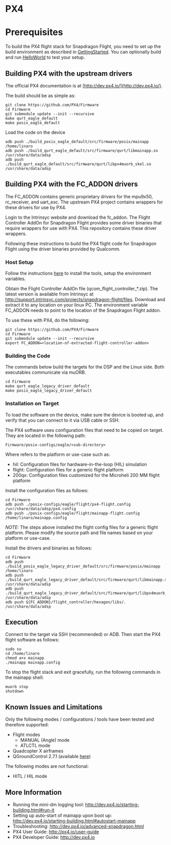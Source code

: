# PX4

# Prerequisites

To build the PX4 flight stack for Snapdragon Flight, you need to set up the build environment as described in [GettingStarted](GettingStarted.md).
You can optionally build and run [HelloWorld](https://github.com/ATLFlight/ATLFlightDocs/blob/master/HelloWorld.md) to test your setup.

## Building PX4 with the upstream drivers

The official PX4 documentation is at [http://dev.px4.io/](http://dev.px4.io/).

The build should be as simple as:
```
git clone https://github.com/PX4/Firmware
cd Firmware
git submodule update --init --recursive
make qurt_eagle_default
make posix_eagle_default
```
Load the code on the device
```
adb push ./build_posix_eagle_default/src/firmware/posix/mainapp /home/linaro
adb push ./build_qurt_eagle_default/src/firmware/qurt/libmainapp.so /usr/share/data/adsp
adb push ./build_qurt_eagle_default/src/firmware/qurt/libpx4muorb_skel.so /usr/share/data/adsp
```

## Building PX4 with the FC_ADDON drivers

The FC_ADDON contains generic proprietary drivers for the mpu9x50, rc_receiver, and uart_esc. The upstream PX4 project contains wrappers for these drivers
for use by PX4.

Login to the Intrinsyc website and download the fc_addon.
The Flight Controller AddOn for Snapdragon Flight provides some driver binaries that require wrappers for use with PX4. This repository contains these driver wrappers.

Following these instructions to build the PX4 flight code for Snapdragon Flight using the driver binaries provided by Qualcomm.

### Host Setup

Follow the instructions [here](https://github.com/ATLFlight/ATLFlightDocs) to install the tools, setup the environment variables.

Obtain the Flight Controller AddOn file (qcom_flight_controller_*.zip). The latest version is available from Intrinsyc at http://support.intrinsyc.com/projects/snapdragon-flight/files. Download and extract it to any location on your linux PC. The environment variable FC_ADDON needs to point to the location of the Snapdragon Flight addon.

To use these with PX4, do the following:

```
git clone https://github.com/PX4/Firmware
cd Firmware
git submodule update --init --recursive
export FC_ADDON=<location-of-extracted-flight-controller-addon>
```

### Building the Code
The commands below build the targets for the DSP and the Linux side. Both executables communicate via muORB.
```
cd Firmware
make qurt_eagle_legacy_driver_default
make posix_eagle_legacy_driver_default
```

### Installation on Target
To load the software on the device, make sure the device is booted up, and verify that you can connect to it via USB cable or SSH.

The PX4 software uses configuration files that need to be copied on target. They are located in the following path:
```
Firmware/posix-configs/eagle/<sub-directory>
```

Where <sub-directory> refers to the platform or use-case such as:
- hil: Configuration files for hardware-in-the-loop (HIL) simulation
- flight: Configuration files for a generic flight platform
- 200qx: Configuration files customized for the Microheli 200 MM flight platform

Install the configuration files as follows:
```
cd Firmware
adb push ./posix-configs/eagle/flight/px4-flight.config /usr/share/data/adsp/px4.config
adb push ./posix-configs/eagle/flight/mainapp-flight.config /home/linaro/mainapp.config
```

*NOTE:* The steps above installed the flight config files for a generic flight platform. Please modify the source path and file names based on your platform or use-case.

Install the drivers and binaries as follows:
```
cd Firmware
adb push ./build_posix_eagle_legacy_driver_default/src/firmware/posix/mainapp /home/linaro
adb push ./build_qurt_eagle_legacy_driver_default/src/firmware/qurt/libmainapp.so /usr/share/data/adsp
adb push ./build_qurt_eagle_legacy_driver_default/src/firmware/qurt/libpx4muorb_skel.so /usr/share/data/adsp
adb push ${FC_ADDON}/flight_controller/hexagon/libs/. /usr/share/data/adsp
```

## Execution

Connect to the target via SSH (recommended) or ADB. Then start the PX4 flight software as follows:
```
sudo su
cd /home/linaro
chmod a+x mainapp
./mainapp mainapp.config
```

To stop the flight stack and exit gracefully, run the following commands in the mainapp shell:
```
muorb stop
shutdown
```

## Known Issues and Limitations
Only the following modes / configurations / tools have been tested and therefore supported:
- Flight modes
  - MANUAL (Angle) mode
  - ATLCTL mode
- Quadcopter X airframes
- QGroundControl 2.7.1 (available [here](https://github.com/mavlink/qgroundcontrol/releases/tag/v2.7.1))

The following modes are not functional:
- HITL / HIL mode

## More Information
- Running the mini-dm logging tool: http://dev.px4.io/starting-building.html#run-it
- Setting up auto-start of mainapp upon boot up: http://dev.px4.io/starting-building.html#autostart-mainapp
- Troubleshooting: http://dev.px4.io/advanced-snapdragon.html
- PX4 User Guide: http://px4.io/user-guide
- PX4 Developer Guide: http://dev.px4.io

